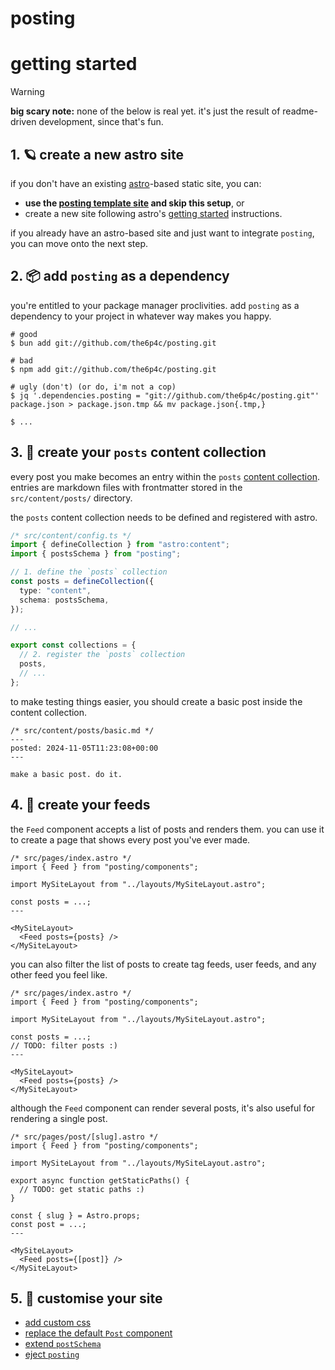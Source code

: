 # posting

# getting started
> [!WARNING]
> **big scary note:** none of the below is real yet. it's just the result of readme-driven development, since that's fun.

## 1. 🪐 create a new astro site
if you don't have an existing [astro](https://astro.build)-based static site, you can:

- **use the [posting template site]() and skip this setup**, or
- create a new site following astro's [getting started](https://docs.astro.build/getting-started/) instructions.

if you already have an astro-based site and just want to integrate `posting`, you can move onto the next step.

## 2. 📦 add `posting` as a dependency
you're entitled to your package manager proclivities. add `posting` as a dependency to your project in whatever way makes you happy.

```shell
# good
$ bun add git://github.com/the6p4c/posting.git

# bad
$ npm add git://github.com/the6p4c/posting.git

# ugly (don't) (or do, i'm not a cop)
$ jq '.dependencies.posting = "git://github.com/the6p4c/posting.git"' package.json > package.json.tmp && mv package.json{.tmp,}

$ ...
```

## 3. 📜 create your `posts` content collection
every post you make becomes an entry within the `posts` [content collection](https://docs.astro.build/guides/content-collections/). entries are markdown files with frontmatter stored in the `src/content/posts/` directory.

the `posts` content collection needs to be defined and registered with astro.

```typescript
/* src/content/config.ts */
import { defineCollection } from "astro:content";
import { postsSchema } from "posting";

// 1. define the `posts` collection
const posts = defineCollection({
  type: "content",
  schema: postsSchema,
});

// ...

export const collections = {
  // 2. register the `posts` collection
  posts,
  // ...
};
```

to make testing things easier, you should create a basic post inside the content collection.

```
/* src/content/posts/basic.md */
---
posted: 2024-11-05T11:23:08+00:00
---

make a basic post. do it.
```

## 4. 📕 create your feeds
the `Feed` component accepts a list of posts and renders them. you can use it to create a page that shows every post you've ever made.

```astro
/* src/pages/index.astro */
import { Feed } from "posting/components";

import MySiteLayout from "../layouts/MySiteLayout.astro";

const posts = ...;
---

<MySiteLayout>
  <Feed posts={posts} />
</MySiteLayout>
```

you can also filter the list of posts to create tag feeds, user feeds, and any other feed you feel like.

```astro
/* src/pages/index.astro */
import { Feed } from "posting/components";

import MySiteLayout from "../layouts/MySiteLayout.astro";

const posts = ...;
// TODO: filter posts :)
---

<MySiteLayout>
  <Feed posts={posts} />
</MySiteLayout>
```

although the `Feed` component can render several posts, it's also useful for rendering a single post.

```astro
/* src/pages/post/[slug].astro */
import { Feed } from "posting/components";

import MySiteLayout from "../layouts/MySiteLayout.astro";

export async function getStaticPaths() {
  // TODO: get static paths :)
}

const { slug } = Astro.props;
const post = ...;
---

<MySiteLayout>
  <Feed posts={[post]} />
</MySiteLayout>
```

## 5. 🎨 customise your site
- [add custom css]()
- [replace the default `Post` component]()
- [extend `postSchema`]()
- [eject `posting`]()
